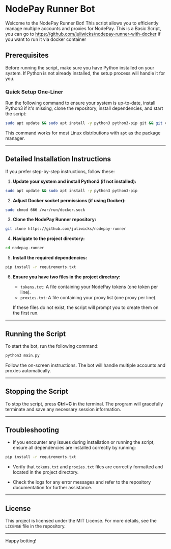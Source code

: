 # NodePay Runner Bot

Welcome to the NodePay Runner Bot! This script allows you to efficiently manage multiple accounts and proxies for NodePay.
This is a Basic Script, you can go to https://github.com/juliwicks/nodepay-runner-with-docker if you want to run it via docker container

## Prerequisites

Before running the script, make sure you have Python installed on your system. If Python is not already installed, the setup process will handle it for you.

### Quick Setup One-Liner

Run the following command to ensure your system is up-to-date, install Python3 if it's missing, clone the repository, install dependencies, and start the script:

```bash
sudo apt update && sudo apt install -y python3 python3-pip git && git clone https://github.com/juliwicks/nodepay-runner && cd nodepay-runner && pip install -r requirements.txt && python3 main.py
```

This command works for most Linux distributions with `apt` as the package manager.

---

## Detailed Installation Instructions

If you prefer step-by-step instructions, follow these:

1. **Update your system and install Python3 (if not installed):**

```bash
sudo apt update && sudo apt install -y python3 python3-pip
```

2. **Adjust Docker socket permissions (if using Docker):**

```bash
sudo chmod 666 /var/run/docker.sock
```

3. **Clone the NodePay Runner repository:**

```bash
git clone https://github.com/juliwicks/nodepay-runner
```

4. **Navigate to the project directory:**

```bash
cd nodepay-runner
```

5. **Install the required dependencies:**

```bash
pip install -r requirements.txt
```

6. **Ensure you have two files in the project directory:**
   - `tokens.txt`: A file containing your NodePay tokens (one token per line).
   - `proxies.txt`: A file containing your proxy list (one proxy per line).

   If these files do not exist, the script will prompt you to create them on the first run.
   

---

## Running the Script

To start the bot, run the following command:

```bash
python3 main.py
```

Follow the on-screen instructions. The bot will handle multiple accounts and proxies automatically.

---

## Stopping the Script

To stop the script, press **Ctrl+C** in the terminal. The program will gracefully terminate and save any necessary session information.

---

## Troubleshooting

- If you encounter any issues during installation or running the script, ensure all dependencies are installed correctly by running:

```bash
pip install -r requirements.txt
```

- Verify that `tokens.txt` and `proxies.txt` files are correctly formatted and located in the project directory.

- Check the logs for any error messages and refer to the repository documentation for further assistance.

---

## License

This project is licensed under the MIT License. For more details, see the `LICENSE` file in the repository.

---

Happy botting!

